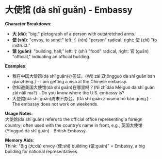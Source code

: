 # **大使馆 (dà shǐ guǎn) - Embassy**

**Character Breakdown**:  
- **大 (dà)**: "big;" pictograph of a person with outstretched arms.  
- **使 (shǐ)**: "envoy, to send;" left: 亻(rén) "person" radical, right: 使 (zhǐ) "to instruct."  
- **馆 (guǎn)**: "building, hall;" left: 饣(shí) "food" radical, right: 官 (guān) "official," indicating an official building.

**Examples**:  
- 我在中国大使馆(dà shǐ guǎn)办签证。(Wǒ zài Zhōngguó dà shǐ guǎn bàn qiānzhèng.) - I am getting a visa at the Chinese embassy.  
- 你知道美国大使馆(dà shǐ guǎn)在哪里吗？(Nǐ zhīdào Měiguó dà shǐ guǎn zài nǎlǐ ma?) - Do you know where the U.S. embassy is?  
- 大使馆(dà shǐ guǎn)周末不办公。(Dà shǐ guǎn zhōumò bù bàn gōng.) - The embassy does not work on weekends.

**Usage Notes**:  
大使馆(dà shǐ guǎn) refers to the official office representing a foreign country; often used with the country’s name in front, e.g., 英国大使馆(Yīngguó dà shǐ guǎn) - British Embassy.

**Memory Aids**:  
Think: "Big (大:dà) envoy (使:shǐ) building (馆:guǎn)" = Embassy, a big building for national representatives.